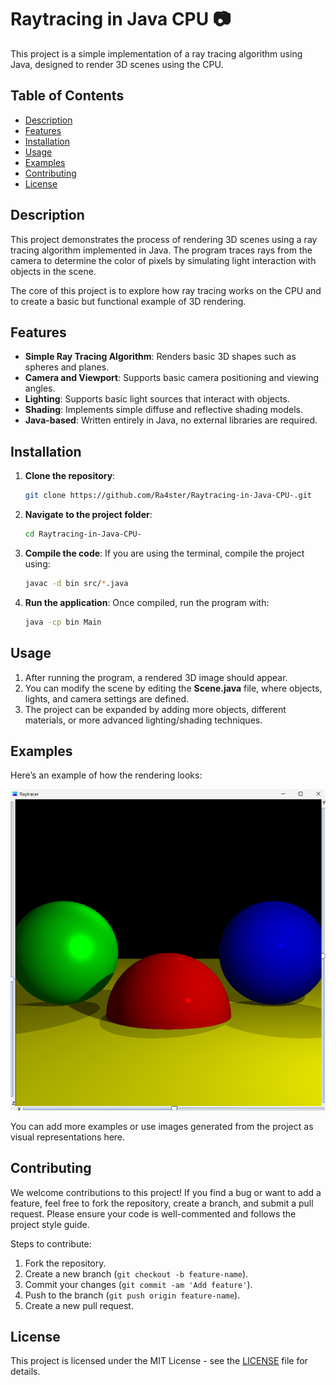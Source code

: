 # Raytracing in Java CPU 📷

This project is a simple implementation of a ray tracing algorithm using Java, designed to render 3D scenes using the CPU.

## Table of Contents

- [Description](#description)
- [Features](#features)
- [Installation](#installation)
- [Usage](#usage)
- [Examples](#examples)
- [Contributing](#contributing)
- [License](#license)

## Description

This project demonstrates the process of rendering 3D scenes using a ray tracing algorithm implemented in Java. The program traces rays from the camera to determine the color of pixels by simulating light interaction with objects in the scene.

The core of this project is to explore how ray tracing works on the CPU and to create a basic but functional example of 3D rendering.

## Features

- **Simple Ray Tracing Algorithm**: Renders basic 3D shapes such as spheres and planes.
- **Camera and Viewport**: Supports basic camera positioning and viewing angles.
- **Lighting**: Supports basic light sources that interact with objects.
- **Shading**: Implements simple diffuse and reflective shading models.
- **Java-based**: Written entirely in Java, no external libraries are required.

## Installation

1. **Clone the repository**:
   ```bash
   git clone https://github.com/Ra4ster/Raytracing-in-Java-CPU-.git
   ```

2. **Navigate to the project folder**:
   ```bash
   cd Raytracing-in-Java-CPU-
   ```

3. **Compile the code**:
   If you are using the terminal, compile the project using:
   ```bash
   javac -d bin src/*.java
   ```

4. **Run the application**:
   Once compiled, run the program with:
   ```bash
   java -cp bin Main
   ```

## Usage

1. After running the program, a rendered 3D image should appear.
2. You can modify the scene by editing the **Scene.java** file, where objects, lights, and camera settings are defined.
3. The project can be expanded by adding more objects, different materials, or more advanced lighting/shading techniques.

## Examples

Here’s an example of how the rendering looks:

![Sample Render](src/assets/Sample-Render.png)

You can add more examples or use images generated from the project as visual representations here.

## Contributing

We welcome contributions to this project! If you find a bug or want to add a feature, feel free to fork the repository, create a branch, and submit a pull request. Please ensure your code is well-commented and follows the project style guide.

Steps to contribute:
1. Fork the repository.
2. Create a new branch (`git checkout -b feature-name`).
3. Commit your changes (`git commit -am 'Add feature'`).
4. Push to the branch (`git push origin feature-name`).
5. Create a new pull request.

## License

This project is licensed under the MIT License - see the [LICENSE](LICENSE) file for details.
